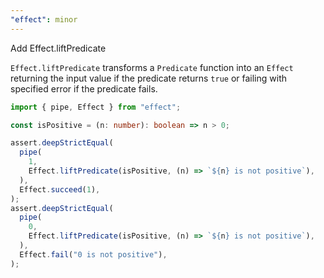 ```yaml
---
"effect": minor
---
```


Add Effect.liftPredicate

`Effect.liftPredicate` transforms a `Predicate` function into an `Effect` returning the input value if the predicate returns `true` or failing with specified error if the predicate fails.

```ts
import { pipe, Effect } from "effect";

const isPositive = (n: number): boolean => n > 0;

assert.deepStrictEqual(
  pipe(
    1,
    Effect.liftPredicate(isPositive, (n) => `${n} is not positive`),
  ),
  Effect.succeed(1),
);
assert.deepStrictEqual(
  pipe(
    0,
    Effect.liftPredicate(isPositive, (n) => `${n} is not positive`),
  ),
  Effect.fail("0 is not positive"),
);
```
